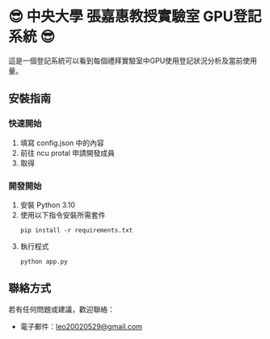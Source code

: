 # 😎 中央大學 張嘉惠教授實驗室 GPU登記系統 😎

這是一個登記系統可以看到每個禮拜實驗室中GPU使用登記狀況分析及當前使用量。

## 安裝指南

### 快速開始
1. 填寫 config.json 中的內容
2. 前往 ncu protal 申請開發成員
3. 取得

### 開發開始
1. 安裝 Python 3.10
2. 使用以下指令安裝所需套件
   ```
   pip install -r requirements.txt
   ```
3. 執行程式
   ```
   python app.py
   ```
   

## 聯絡方式

若有任何問題或建議，歡迎聯絡：
- 電子郵件：leo20020529@gmail.com